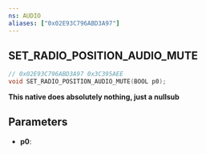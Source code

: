 ```yaml
---
ns: AUDIO
aliases: ["0x02E93C796ABD3A97"]
---
```

## SET_RADIO_POSITION_AUDIO_MUTE

```c
// 0x02E93C796ABD3A97 0x3C395AEE
void SET_RADIO_POSITION_AUDIO_MUTE(BOOL p0);
```

**This native does absolutely nothing, just a nullsub**

## Parameters
* **p0**: 

